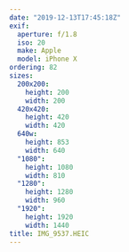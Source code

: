 ```yaml
---
date: "2019-12-13T17:45:18Z"
exif:
  aperture: f/1.8
  iso: 20
  make: Apple
  model: iPhone X
ordering: 82
sizes:
  200x200:
    height: 200
    width: 200
  420x420:
    height: 420
    width: 420
  640w:
    height: 853
    width: 640
  "1080":
    height: 1080
    width: 810
  "1280":
    height: 1280
    width: 960
  "1920":
    height: 1920
    width: 1440
title: IMG_9537.HEIC
---
```

